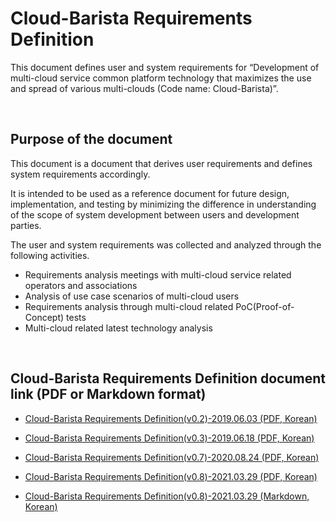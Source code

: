 # Cloud-Barista Requirements Definition

This document defines user and system requirements for “Development of multi-cloud service common platform technology that maximizes the use and spread of various multi-clouds (Code name: Cloud-Barista)”.

<br>

## Purpose of the document
This document is a document that derives user requirements and defines system requirements accordingly.

It is intended to be used as a reference document for future design, implementation, and testing by minimizing the difference in understanding of the scope of system development between users and development parties.

The user and system requirements was collected and analyzed through the following activities.

- Requirements analysis meetings with multi-cloud service related operators and associations 
- Analysis of use case scenarios of multi-cloud users
- Requirements analysis through multi-cloud related PoC(Proof-of-Concept) tests
- Multi-cloud related latest technology analysis

<br>

## Cloud-Barista Requirements Definition document link (PDF or Markdown format)

- [Cloud-Barista Requirements Definition(v0.2)-2019.06.03 (PDF, Korean)](./(Cloud-Barista)Requirements(V0.2)-2019.06.03.pdf "Cloud-Barista Requirements(v0.2) (PDF)")

- [Cloud-Barista Requirements Definition(v0.3)-2019.06.18 (PDF, Korean)](./(Cloud-Barista)Requirements(V0.3)-2019.06.18.pdf "Cloud-Barista Requirements(v0.3) (PDF)")

- [Cloud-Barista Requirements Definition(v0.7)-2020.08.24 (PDF, Korean)](./(Cloud-Barista)Requirements(V0.7)-2020.08.24.pdf "Cloud-Barista Requirements(v0.7) (PDF)")

- [Cloud-Barista Requirements Definition(v0.8)-2021.03.29 (PDF, Korean)](./(Cloud-Barista)Requirements(V0.8)-2021.03.29.pdf "Cloud-Barista Requirements(v0.8) (PDF)")

- [Cloud-Barista Requirements Definition(v0.8)-2021.03.29 (Markdown, Korean)](./(Cloud-Barista)Requirements(V0.8)-2021.03.29.md "Cloud-Barista Requirements(v0.8) (Markdown)")

<br>
